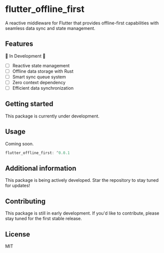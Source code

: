# flutter_offline_first

A reactive middleware for Flutter that provides offline-first capabilities with seamless data sync and state management.

## Features

🚧 In Development 🚧

- [ ] Reactive state management
- [ ] Offline data storage with Rust
- [ ] Smart sync queue system
- [ ] Zero context dependency
- [ ] Efficient data synchronization

## Getting started

This package is currently under development.

## Usage

Coming soon.

```dart
flutter_offline_first: ^0.0.1
```

## Additional information

This package is being actively developed. Star the repository to stay tuned for updates!

## Contributing

This package is still in early development. If you'd like to contribute, please stay tuned for the first stable release.

## License

MIT